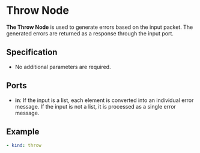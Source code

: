 # Throw Node

**The Throw Node** is used to generate errors based on the input packet. The generated errors are returned as a response
through the input port.

## Specification

- No additional parameters are required.

## Ports

- **in**: If the input is a list, each element is converted into an individual error message. If the input is not a
  list, it is processed as a single error message.

## Example

```yaml
- kind: throw
```
